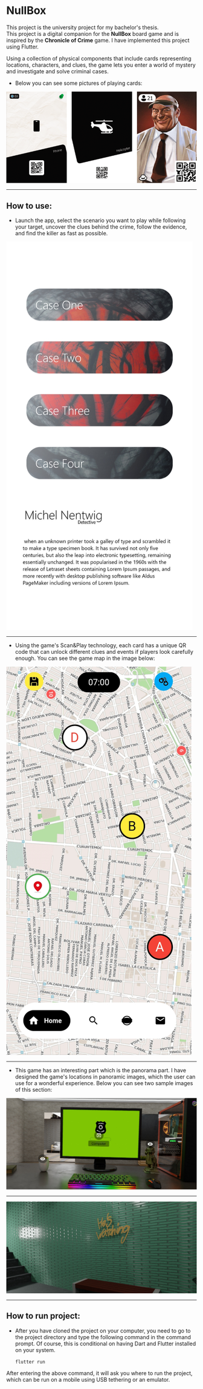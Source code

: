 # NullBox

This project is the university project for my bachelor's thesis.<br>
This project is a digital companion for the **NullBox** board game and is inspired by the **Chronicle of Crime** game.
I have implemented this project using Flutter.

Using a collection of physical components that include cards representing locations, characters, and clues, the game lets you enter a world of mystery and investigate and solve criminal cases.

- Below you can see some pictures of playing cards:

![image](https://github.com/Ali-Roodi79/University_Project/blob/main/assets/nullbox%20pics/Cards.png)

---


## How to use:

- Launch the app, select the scenario you want to play while following your target, uncover the clues behind the crime, follow the evidence, and find the killer as fast as possible.


![image](https://github.com/Ali-Roodi79/University_Project/blob/main/assets/nullbox%20pics/Select%20scenario.png)

---

- Using the game's Scan&Play technology, each card has a unique QR code that can unlock different clues and events if players look carefully enough.
You can see the game map in the image below:  


![image](https://github.com/Ali-Roodi79/University_Project/blob/main/assets/nullbox%20pics/map.png)

---

- This game has an interesting part which is the panorama part. I have designed the game's locations in panoramic images, which the user can use for a wonderful experience.
Below you can see two sample images of this section:


![image](https://github.com/Ali-Roodi79/University_Project/blob/main/assets/nullbox%20pics/vr.png)

---


![image](https://github.com/Ali-Roodi79/University_Project/blob/main/assets/nullbox%20pics/vr2.png)

---


## How to run project:

- After you have cloned the project on your computer, you need to go to the project directory and type the following command in the command prompt. Of course, this is conditional on having Dart and Flutter installed on your system.

  ```
  flutter run
  ```

After entering the above command, it will ask you where to run the project, which can be run on a mobile using USB tethering or an emulator.
